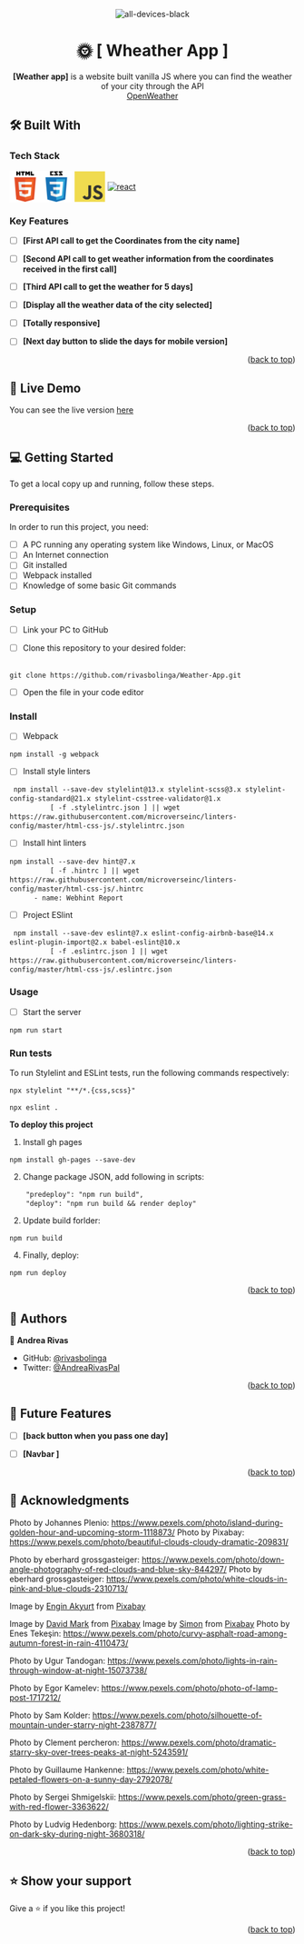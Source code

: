 <div align="center">


![all-devices-black](https://user-images.githubusercontent.com/103900838/224566245-7a289527-c213-4bda-9a84-8a3a67bf9353.png)



# 🌞 [ Wheather App ] <a name="about-project"></a>

 <a name="about-project"></a>

<!-- PROJECT DESCRIPTION -->
**[Weather app]** is a website built vanilla JS where you can find the weather of your city through the API  
[OpenWeather](https://openweathermap.org/api)

</div>

## 🛠 Built With <a name="built-with"></a>

### Tech Stack <a name="tech-stack"></a>

<a href="https://www.w3.org/html/" target="_blank"><img align="center" src="https://raw.githubusercontent.com/devicons/devicon/master/icons/html5/html5-original-wordmark.svg" alt="html5" width="55" height="55"/></a><a href="https://www.w3schools.com/css/" target="_blank"><img align="center" src="https://raw.githubusercontent.com/devicons/devicon/master/icons/css3/css3-original-wordmark.svg" alt="css3" width="55" height="55"/></a>
<a href="https://developer.mozilla.org/en-US/docs/Web/JavaScript" target="_blank" rel="noreferrer"><img align="center" src="https://raw.githubusercontent.com/devicons/devicon/master/icons/javascript/javascript-original.svg" alt="javascript" width="55" height="55"/></a>
<a href="https://reactjs.org/" target="_blank" rel="noreferrer">
<img align="center" src="https://raw.githubusercontent.com/reactjs/reactjs.org/main/src/icons/logo.svg" alt="react" width="60" height="60"/></a>


<!-- Features -->
### Key Features <a name="key-features"></a>

<!-- > Describe between 1-3 key features of the application.-->

- [ ] **[First API call to get the Coordinates from the city name]**
- [ ] **[Second API call to get weather information from the coordinates received in the first call]**
- [ ] **[Third API call to get the weather for 5 days]**
- [ ] **[Display all the weather data of the city selected]**
- [ ] **[Totally responsive]**
- [ ] **[Next day button to slide the days for mobile version]**



<p align="right">(<a href="#readme-top">back to top</a>)</p>

<!-- LIVE DEMO -->

## 🚀 Live Demo <a name="live-demo"></a>

You can see the live version [here](https://rivasbolinga.github.io/Weather-App/)

<p align="right">(<a href="#readme-top">back to top</a>)</p>

<!-- GETTING STARTED -->

## 💻 Getting Started <a name="getting-started"></a>


To get a local copy up and running, follow these steps.

### Prerequisites

In order to run this project, you need:

- [ ] A PC running any operating system like Windows, Linux, or MacOS
- [ ] An Internet connection
- [ ] Git installed
- [ ] Webpack installed
- [ ] Knowledge of some basic Git commands

### Setup

- [ ] Link your PC to GitHub
- [ ] Clone this repository to your desired folder:


```

git clone https://github.com/rivasbolinga/Weather-App.git
```

- [ ] Open the file in your code editor

### Install



- [ ] Webpack

```
npm install -g webpack
```

- [ ] Install style linters

```
 npm install --save-dev stylelint@13.x stylelint-scss@3.x stylelint-config-standard@21.x stylelint-csstree-validator@1.x
          [ -f .stylelintrc.json ] || wget https://raw.githubusercontent.com/microverseinc/linters-config/master/html-css-js/.stylelintrc.json
```

- [ ] Install hint linters

```
npm install --save-dev hint@7.x
          [ -f .hintrc ] || wget https://raw.githubusercontent.com/microverseinc/linters-config/master/html-css-js/.hintrc
      - name: Webhint Report
```
- [ ] Project ESlint

```
 npm install --save-dev eslint@7.x eslint-config-airbnb-base@14.x eslint-plugin-import@2.x babel-eslint@10.x
          [ -f .eslintrc.json ] || wget https://raw.githubusercontent.com/microverseinc/linters-config/master/html-css-js/.eslintrc.json
```

### Usage

- [ ] Start the server

```
npm run start
```

### Run tests <a name="run-tests"></a>

To run Stylelint and ESLint tests, run the following commands respectively:

```
npx stylelint "**/*.{css,scss}"
```

```
npx eslint .
```

**To deploy this project**


1. Install gh pages 

```
npm install gh-pages --save-dev
```
2. Change package JSON, add following  in scripts:

```
    "predeploy": "npm run build",
    "deploy": "npm run build && render deploy"
```

2. Update build forlder:

```
npm run build
```

4. Finally, deploy:

```
npm run deploy
```

<p align="right">(<a href="#readme-top">back to top</a>)</p>

<!-- AUTHORS -->

## 👥 Authors <a name="authors"></a>


👤 **Andrea Rivas**

- GitHub: [@rivasbolinga](https://github.com/rivasbolinga)
- Twitter: [@AndreaRivasPal](https://twitter.com/AndreaRivasPal)


<p align="right">(<a href="#readme-top">back to top</a>)</p>

<!-- FUTURE FEATURES -->

## 🔭 Future Features <a name="future-features"></a>

- [ ] **[back button when you pass one day]**
- [ ] **[Navbar ]**


<p align="right">(<a href="#readme-top">back to top</a>)</p>


<!-- ACKNOWLEDGEMENTS -->

## 🙏 Acknowledgments <a name="acknowledgements"></a>
Photo by Johannes Plenio: https://www.pexels.com/photo/island-during-golden-hour-and-upcoming-storm-1118873/
Photo by Pixabay: https://www.pexels.com/photo/beautiful-clouds-cloudy-dramatic-209831/

Photo by eberhard grossgasteiger: https://www.pexels.com/photo/down-angle-photography-of-red-clouds-and-blue-sky-844297/
Photo by eberhard grossgasteiger: https://www.pexels.com/photo/white-clouds-in-pink-and-blue-clouds-2310713/

Image by <a href="https://pixabay.com/users/engin_akyurt-3656355/?utm_source=link-attribution&amp;utm_medium=referral&amp;utm_campaign=image&amp;utm_content=2241565">Engin Akyurt</a> from <a href="https://pixabay.com//?utm_source=link-attribution&amp;utm_medium=referral&amp;utm_campaign=image&amp;utm_content=2241565">Pixabay</a>

Image by <a href="https://pixabay.com/users/12019-12019/?utm_source=link-attribution&amp;utm_medium=referral&amp;utm_campaign=image&amp;utm_content=2235819">David Mark</a> from <a href="https://pixabay.com//?utm_source=link-attribution&amp;utm_medium=referral&amp;utm_campaign=image&amp;utm_content=2235819">Pixabay</a>
Image by <a href="https://pixabay.com/users/usa-reiseblogger-328188/?utm_source=link-attribution&amp;utm_medium=referral&amp;utm_campaign=image&amp;utm_content=3245895">Simon</a> from <a href="https://pixabay.com//?utm_source=link-attribution&amp;utm_medium=referral&amp;utm_campaign=image&amp;utm_content=3245895">Pixabay</a>
Photo by Enes  Tekeşin: https://www.pexels.com/photo/curvy-asphalt-road-among-autumn-forest-in-rain-4110473/

Photo by Ugur Tandogan: https://www.pexels.com/photo/lights-in-rain-through-window-at-night-15073738/

Photo by Egor Kamelev: https://www.pexels.com/photo/photo-of-lamp-post-1717212/

Photo by Sam Kolder: https://www.pexels.com/photo/silhouette-of-mountain-under-starry-night-2387877/

Photo by Clement percheron: https://www.pexels.com/photo/dramatic-starry-sky-over-trees-peaks-at-night-5243591/

Photo by Guillaume Hankenne: https://www.pexels.com/photo/white-petaled-flowers-on-a-sunny-day-2792078/

Photo by Sergei Shmigelskii: https://www.pexels.com/photo/green-grass-with-red-flower-3363622/

Photo by Ludvig Hedenborg: https://www.pexels.com/photo/lighting-strike-on-dark-sky-during-night-3680318/
<p align="right">(<a href="#readme-top">back to top</a>)</p>

<!-- SUPPORT -->
## ⭐️ Show your support <a name="support"></a>

<!-- > Write a message to encourage readers to support your project -->
Give a ⭐️ if you like this project!

<p align="right">(<a href="#readme-top">back to top</a>)</p>


